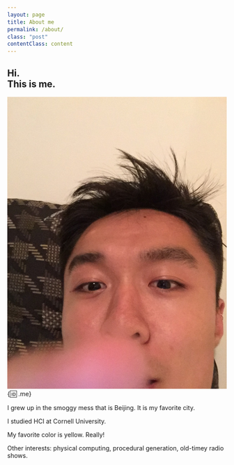 ```yaml
---
layout: page
title: About me
permalink: /about/
class: "post"
contentClass: content
---
```


## Hi.<br> This is me.


![Alt me!](/img/me.jpeg){:id: .me}

I grew up in the smoggy mess that is Beijing. It is my favorite city. 

I studied HCI at Cornell University. 

My favorite color is yellow. Really!

Other interests: physical computing, procedural generation, old-timey radio shows.